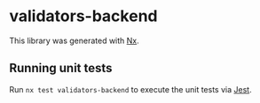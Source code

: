 # validators-backend

This library was generated with [Nx](https://nx.dev).

## Running unit tests

Run `nx test validators-backend` to execute the unit tests via [Jest](https://jestjs.io).
